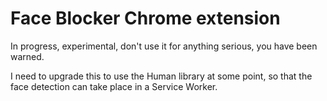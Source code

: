 # Face Blocker Chrome extension

In progress, experimental, don't use it for anything serious, you have been warned.

I need to upgrade this to use the Human library at some point, so that the face detection can take place in a Service Worker.
